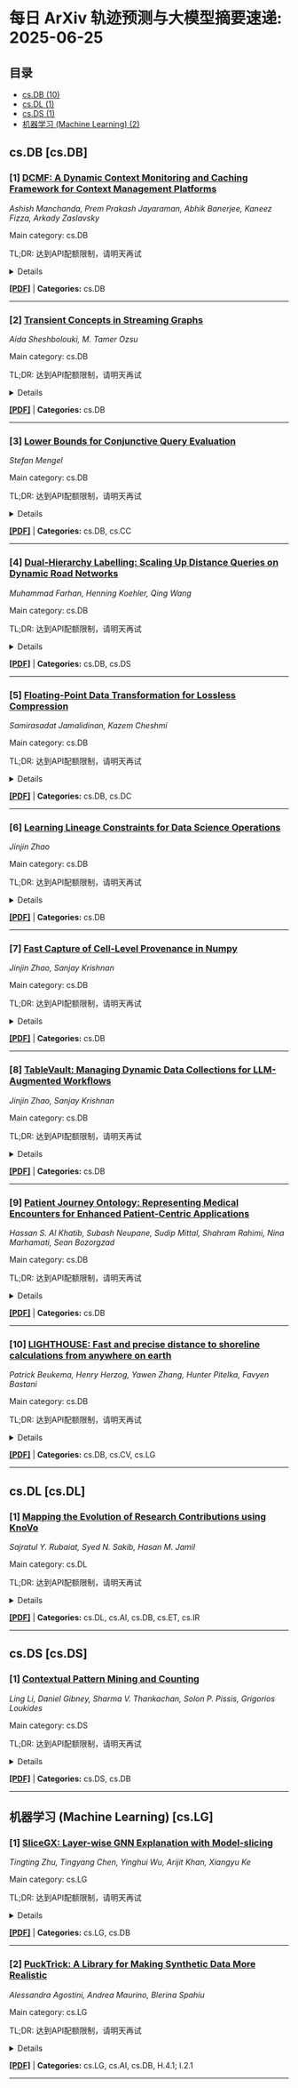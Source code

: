 # 每日 ArXiv 轨迹预测与大模型摘要速递: 2025-06-25

## 目录

- [cs.DB (10)](#cs-db)
- [cs.DL (1)](#cs-dl)
- [cs.DS (1)](#cs-ds)
- [机器学习 (Machine Learning) (2)](#cs-lg)

## cs.DB [cs.DB]
### [1] [DCMF: A Dynamic Context Monitoring and Caching Framework for Context Management Platforms](https://arxiv.org/abs/2506.17226)
*Ashish Manchanda, Prem Prakash Jayaraman, Abhik Banerjee, Kaneez Fizza, Arkady Zaslavsky*

Main category: cs.DB

TL;DR: 达到API配额限制，请明天再试


<details>
  <summary>Details</summary>
Motivation: Error: API quota exceeded

Method: Error: API quota exceeded

Result: Error: API quota exceeded

Conclusion: 请联系管理员或等待明天API配额重置。

Abstract: The rise of context-aware IoT applications has increased the demand for timely and accurate context information. Context is derived by aggregating and inferring from dynamic IoT data, making it highly volatile and posing challenges in maintaining freshness and real-time accessibility. Caching is a potential solution, but traditional policies struggle with the transient nature of context in IoT (e.g., ensuring real-time access for frequent queries or handling fast-changing data). To address this, we propose the Dynamic Context Monitoring Framework (DCMF) to enhance context caching in Context Management Platforms (CMPs) by dynamically evaluating and managing context. DCMF comprises two core components: the Context Evaluation Engine (CEE) and the Context Management Module (CMM). The CEE calculates the Probability of Access (PoA) using parameters such as Quality of Service (QoS), Quality of Context (QoC), Cost of Context (CoC), timeliness, and Service Level Agreements (SLAs), assigning weights to assess access likelihood. Based on this, the CMM applies a hybrid Dempster-Shafer approach to manage Context Freshness (CF), updating belief levels and confidence scores to determine whether to cache, evict, or refresh context items. We implemented DCMF in a Context-as-a-Service (CoaaS) platform and evaluated it using real-world smart city data, particularly traffic and roadwork scenarios. Results show DCMF achieves a 12.5% higher cache hit rate and reduces cache expiry by up to 60% compared to the m-CAC technique, ensuring timely delivery of relevant context and reduced latency. These results demonstrate DCMF's scalability and suitability for dynamic context-aware IoT environments.

</details>

[**[PDF]**](https://arxiv.org/pdf/2506.17226) | **Categories:** cs.DB

---

### [2] [Transient Concepts in Streaming Graphs](https://arxiv.org/abs/2506.17451)
*Aida Sheshbolouki, M. Tamer Ozsu*

Main category: cs.DB

TL;DR: 达到API配额限制，请明天再试


<details>
  <summary>Details</summary>
Motivation: Error: API quota exceeded

Method: Error: API quota exceeded

Result: Error: API quota exceeded

Conclusion: 请联系管理员或等待明天API配额重置。

Abstract: Concept Drift (CD) occurs when a change in a hidden context can induce changes in a target concept. CD is a natural phenomenon in non-stationary settings such as data streams. Understanding, detection, and adaptation to CD in streaming data is (i) vital for effective and efficient analytics as reliable output depends on adaptation to fresh input, (ii) challenging as it requires efficient operations as well as effective performance evaluations, and (iii) impactful as it applies to a variety of use cases and is a crucial initial step for data management systems. Current works are mostly focused on passive CD detection as part of supervised adaptation, on independently generated data instances or graph snapshots, on target concepts as a function of data labels, on static data management, and on specific temporal order of data record. These methods do not always work. We revisit CD for the streaming graphs setting and introduce two first-of-its-kind frameworks SGDD and SGDP for streaming graph CD detection and prediction. Both frameworks discern the change of generative source. SGDD detects the CDs due to the changes of generative parameters with significant delays such that it is difficult to evaluate the performance, while SGDP predicts these CDs between 7374 to 0.19 milliseconds ahead of their occurrence, without accessing the payloads of data records.

</details>

[**[PDF]**](https://arxiv.org/pdf/2506.17451) | **Categories:** cs.DB

---

### [3] [Lower Bounds for Conjunctive Query Evaluation](https://arxiv.org/abs/2506.17702)
*Stefan Mengel*

Main category: cs.DB

TL;DR: 达到API配额限制，请明天再试


<details>
  <summary>Details</summary>
Motivation: Error: API quota exceeded

Method: Error: API quota exceeded

Result: Error: API quota exceeded

Conclusion: 请联系管理员或等待明天API配额重置。

Abstract: In this tutorial, we will survey known results on the complexity of conjunctive query evaluation in different settings, ranging from Boolean queries over counting to more complex models like enumeration and direct access. A particular focus will be on showing how different relatively recent hypotheses from complexity theory connect to query answering and allow showing that known algorithms in several cases can likely not be improved.

</details>

[**[PDF]**](https://arxiv.org/pdf/2506.17702) | **Categories:** cs.DB, cs.CC

---

### [4] [Dual-Hierarchy Labelling: Scaling Up Distance Queries on Dynamic Road Networks](https://arxiv.org/abs/2506.18013)
*Muhammad Farhan, Henning Koehler, Qing Wang*

Main category: cs.DB

TL;DR: 达到API配额限制，请明天再试


<details>
  <summary>Details</summary>
Motivation: Error: API quota exceeded

Method: Error: API quota exceeded

Result: Error: API quota exceeded

Conclusion: 请联系管理员或等待明天API配额重置。

Abstract: Computing the shortest-path distance between any two given vertices in road networks is an important problem. A tremendous amount of research has been conducted to address this problem, most of which are limited to static road networks. Since road networks undergo various real-time traffic conditions, there is a pressing need to address this problem for dynamic road networks. Existing state-of-the-art methods incrementally maintain an indexing structure to reflect dynamic changes on road networks. However, these methods suffer from either slow query response time or poor maintenance performance, particularly when road networks are large. In this work, we propose an efficient solution \emph{Dual-Hierarchy Labelling (DHL)} for distance querying on dynamic road networks from a novel perspective, which incorporates two hierarchies with different but complementary data structures to support efficient query and update processing. Specifically, our proposed solution is comprised of three main components: \emph{query hierarchy}, \emph{update hierarchy}, and \emph{hierarchical labelling}, where \emph{query hierarchy} enables efficient query answering by exploring only a small subset of vertices in the labels of two query vertices and \emph{update hierarchy} supports efficient maintenance of distance labelling under edge weight increase or decrease. We further develop dynamic algorithms to reflect dynamic changes by efficiently maintaining the update hierarchy and hierarchical labelling. We also propose a parallel variant of our dynamic algorithms by exploiting labelling structure. We evaluate our methods on 10 large road networks and it shows that our methods significantly outperform the state-of-the-art methods, i.e., achieving considerably faster construction and update time, while being consistently 2-4 times faster in terms of query processing and consuming only 10\%-20\% labelling space.

</details>

[**[PDF]**](https://arxiv.org/pdf/2506.18013) | **Categories:** cs.DB, cs.DS

---

### [5] [Floating-Point Data Transformation for Lossless Compression](https://arxiv.org/abs/2506.18062)
*Samirasadat Jamalidinan, Kazem Cheshmi*

Main category: cs.DB

TL;DR: 达到API配额限制，请明天再试


<details>
  <summary>Details</summary>
Motivation: Error: API quota exceeded

Method: Error: API quota exceeded

Result: Error: API quota exceeded

Conclusion: 请联系管理员或等待明天API配额重置。

Abstract: Floating-point data is widely used across various domains. Depending on the required precision, each floating-point value can occupy several bytes. Lossless storage of this information is crucial due to its critical accuracy, as seen in applications such as medical imaging and language model weights. In these cases, data size is often significant, making lossless compression essential. Previous approaches either treat this data as raw byte streams for compression or fail to leverage all patterns within the dataset. However, because multiple bytes represent a single value and due to inherent patterns in floating-point representations, some of these bytes are correlated. To leverage this property, we propose a novel data transformation method called Typed Data Transformation (\DTT{}) that groups related bytes together to improve compression. We implemented and tested our approach on various datasets across both CPU and GPU. \DTT{} achieves a geometric mean compression ratio improvement of 1.16$\times$ over state-of-the-art compression tools such as zstd, while also improving both compression and decompression throughput by 1.18--3.79$\times$.

</details>

[**[PDF]**](https://arxiv.org/pdf/2506.18062) | **Categories:** cs.DB, cs.DC

---

### [6] [Learning Lineage Constraints for Data Science Operations](https://arxiv.org/abs/2506.18252)
*Jinjin Zhao*

Main category: cs.DB

TL;DR: 达到API配额限制，请明天再试


<details>
  <summary>Details</summary>
Motivation: Error: API quota exceeded

Method: Error: API quota exceeded

Result: Error: API quota exceeded

Conclusion: 请联系管理员或等待明天API配额重置。

Abstract: Data science workflows often integrate functionalities from a diverse set of libraries and frameworks. Tasks such as debugging require data lineage that crosses library boundaries. The problem is that the way that "lineage" is represented is often intimately tied to particular data models and data manipulation paradigms. Inspired by the use of intermediate representations (IRs) in cross-library performance optimizations, this vision paper proposes a similar architecture for lineage - how do we specify logical lineage across libraries in a common parameterized way? In practice, cross-library workflows will contain both known operations and unknown operations, so a key design of XProv to link both materialized lineage graphs of data transformations and the aforementioned abstracted logical patterns. We further discuss early ideas on how to infer logical patterns when only the materialized graphs are available.

</details>

[**[PDF]**](https://arxiv.org/pdf/2506.18252) | **Categories:** cs.DB

---

### [7] [Fast Capture of Cell-Level Provenance in Numpy](https://arxiv.org/abs/2506.18255)
*Jinjin Zhao, Sanjay Krishnan*

Main category: cs.DB

TL;DR: 达到API配额限制，请明天再试


<details>
  <summary>Details</summary>
Motivation: Error: API quota exceeded

Method: Error: API quota exceeded

Result: Error: API quota exceeded

Conclusion: 请联系管理员或等待明天API配额重置。

Abstract: Effective provenance tracking enhances reproducibility, governance, and data quality in array workflows. However, significant challenges arise in capturing this provenance, including: (1) rapidly evolving APIs, (2) diverse operation types, and (3) large-scale datasets. To address these challenges, this paper presents a prototype annotation system designed for arrays, which captures cell-level provenance specifically within the numpy library. With this prototype, we explore straightforward memory optimizations that substantially reduce annotation latency. We envision this provenance capture approach for arrays as part of a broader governance system for tracking for structured data workflows and diverse data science applications.

</details>

[**[PDF]**](https://arxiv.org/pdf/2506.18255) | **Categories:** cs.DB

---

### [8] [TableVault: Managing Dynamic Data Collections for LLM-Augmented Workflows](https://arxiv.org/abs/2506.18257)
*Jinjin Zhao, Sanjay Krishnan*

Main category: cs.DB

TL;DR: 达到API配额限制，请明天再试


<details>
  <summary>Details</summary>
Motivation: Error: API quota exceeded

Method: Error: API quota exceeded

Result: Error: API quota exceeded

Conclusion: 请联系管理员或等待明天API配额重置。

Abstract: Large Language Models (LLMs) have emerged as powerful tools for automating and executing complex data tasks. However, their integration into more complex data workflows introduces significant management challenges. In response, we present TableVault - a data management system designed to handle dynamic data collections in LLM-augmented environments. TableVault meets the demands of these workflows by supporting concurrent execution, ensuring reproducibility, maintaining robust data versioning, and enabling composable workflow design. By merging established database methodologies with emerging LLM-driven requirements, TableVault offers a transparent platform that efficiently manages both structured data and associated data artifacts.

</details>

[**[PDF]**](https://arxiv.org/pdf/2506.18257) | **Categories:** cs.DB

---

### [9] [Patient Journey Ontology: Representing Medical Encounters for Enhanced Patient-Centric Applications](https://arxiv.org/abs/2506.18772)
*Hassan S. Al Khatib, Subash Neupane, Sudip Mittal, Shahram Rahimi, Nina Marhamati, Sean Bozorgzad*

Main category: cs.DB

TL;DR: 达到API配额限制，请明天再试


<details>
  <summary>Details</summary>
Motivation: Error: API quota exceeded

Method: Error: API quota exceeded

Result: Error: API quota exceeded

Conclusion: 请联系管理员或等待明天API配额重置。

Abstract: The healthcare industry is moving towards a patient-centric paradigm that requires advanced methods for managing and representing patient data. This paper presents a Patient Journey Ontology (PJO), a framework that aims to capture the entirety of a patient's healthcare encounters. Utilizing ontologies, the PJO integrates different patient data sources like medical histories, diagnoses, treatment pathways, and outcomes; it enables semantic interoperability and enhances clinical reasoning. By capturing temporal, sequential, and causal relationships between medical encounters, the PJO supports predictive analytics, enabling earlier interventions and optimized treatment plans. The ontology's structure, including its main classes, subclasses, properties, and relationships, as detailed in the paper, demonstrates its ability to provide a holistic view of patient care. Quantitative and qualitative evaluations by Subject Matter Experts (SMEs) demonstrate strong capabilities in patient history retrieval, symptom tracking, and provider interaction representation, while identifying opportunities for enhanced diagnosis-symptom linking. These evaluations reveal the PJO's reliability and practical applicability, demonstrating its potential to enhance patient outcomes and healthcare efficiency. This work contributes to the ongoing efforts of knowledge representation in healthcare, offering a reliable tool for personalized medicine, patient journey analysis and advancing the capabilities of Generative AI in healthcare applications.

</details>

[**[PDF]**](https://arxiv.org/pdf/2506.18772) | **Categories:** cs.DB

---

### [10] [LIGHTHOUSE: Fast and precise distance to shoreline calculations from anywhere on earth](https://arxiv.org/abs/2506.18842)
*Patrick Beukema, Henry Herzog, Yawen Zhang, Hunter Pitelka, Favyen Bastani*

Main category: cs.DB

TL;DR: 达到API配额限制，请明天再试


<details>
  <summary>Details</summary>
Motivation: Error: API quota exceeded

Method: Error: API quota exceeded

Result: Error: API quota exceeded

Conclusion: 请联系管理员或等待明天API配额重置。

Abstract: We introduce a new dataset and algorithm for fast and efficient coastal distance calculations from Anywhere on Earth (AoE). Existing global coastal datasets are only available at coarse resolution (e.g. 1-4 km) which limits their utility. Publicly available satellite imagery combined with computer vision enable much higher precision. We provide a global coastline dataset at 10 meter resolution, a 100+ fold improvement in precision over existing data. To handle the computational challenge of querying at such an increased scale, we introduce a new library: Layered Iterative Geospatial Hierarchical Terrain-Oriented Unified Search Engine (Lighthouse). Lighthouse is both exceptionally fast and resource-efficient, requiring only 1 CPU and 2 GB of RAM to achieve millisecond online inference, making it well suited for real-time applications in resource-constrained environments.

</details>

[**[PDF]**](https://arxiv.org/pdf/2506.18842) | **Categories:** cs.DB, cs.CV, cs.LG

---


## cs.DL [cs.DL]
### [1] [Mapping the Evolution of Research Contributions using KnoVo](https://arxiv.org/abs/2506.17508)
*Sajratul Y. Rubaiat, Syed N. Sakib, Hasan M. Jamil*

Main category: cs.DL

TL;DR: 达到API配额限制，请明天再试


<details>
  <summary>Details</summary>
Motivation: Error: API quota exceeded

Method: Error: API quota exceeded

Result: Error: API quota exceeded

Conclusion: 请联系管理员或等待明天API配额重置。

Abstract: This paper presents KnoVo (Knowledge Evolution), an intelligent framework designed for quantifying and analyzing the evolution of research novelty in the scientific literature. Moving beyond traditional citation analysis, which primarily measures impact, KnoVo determines a paper's novelty relative to both prior and subsequent work within its multilayered citation network. Given a target paper's abstract, KnoVo utilizes Large Language Models (LLMs) to dynamically extract dimensions of comparison (e.g., methodology, application, dataset). The target paper is then compared to related publications along these same extracted dimensions. This comparative analysis, inspired by tournament selection, yields quantitative novelty scores reflecting the relative improvement, equivalence, or inferiority of the target paper in specific aspects. By aggregating these scores and visualizing their progression, for instance, through dynamic evolution graphs and comparative radar charts, KnoVo facilitates researchers not only to assess originality and identify similar work, but also to track knowledge evolution along specific research dimensions, uncover research gaps, and explore cross-disciplinary connections. We demonstrate these capabilities through a detailed analysis of 20 diverse papers from multiple scientific fields and report on the performance of various open-source LLMs within the KnoVo framework.

</details>

[**[PDF]**](https://arxiv.org/pdf/2506.17508) | **Categories:** cs.DL, cs.AI, cs.DB, cs.ET, cs.IR

---


## cs.DS [cs.DS]
### [1] [Contextual Pattern Mining and Counting](https://arxiv.org/abs/2506.17613)
*Ling Li, Daniel Gibney, Sharma V. Thankachan, Solon P. Pissis, Grigorios Loukides*

Main category: cs.DS

TL;DR: 达到API配额限制，请明天再试


<details>
  <summary>Details</summary>
Motivation: Error: API quota exceeded

Method: Error: API quota exceeded

Result: Error: API quota exceeded

Conclusion: 请联系管理员或等待明天API配额重置。

Abstract: Given a string $P$ of length $m$, a longer string $T$ of length $n>m$, and two integers $l\geq 0$ and $r\geq 0$, the context of $P$ in $T$ is the set of all string pairs $(L,R)$, with $|L|=l$ and $|R|=r$, such that the string $LPR$ occurs in $T$. We introduce two problems related to the notion of context: (1) the Contextual Pattern Mining (CPM) problem, which given $T$, $(m,l,r)$, and an integer $\tau>0$, asks for outputting the context of each substring $P$ of length $m$ of $T$, provided that the size of the context of $P$ is at least $\tau$; and (2) the Contextual Pattern Counting (CPC) problem, which asks for preprocessing $T$ so that the size of the context of a given query string $P$ of length $m$ can be found efficiently.   For CPM, we propose a linear-work algorithm that either uses only internal memory, or a bounded amount of internal memory and external memory, which allows much larger datasets to be handled. For CPC, we propose an $\widetilde{\mathcal{O}}(n)$-space index that can be constructed in $\widetilde{\mathcal{O}}n)$ time and answers queries in $\mathcal{O}(m)+\widetilde{\mathcal{O}}(1)$ time. We further improve the practical performance of the CPC index by optimizations that exploit the LZ77 factorization of $T$ and an upper bound on the query length. Using billion-letter datasets from different domains, we show that the external memory version of our CPM algorithm can deal with very large datasets using a small amount of internal memory while its runtime is comparable to that of the internal memory version. Interestingly, we also show that our optimized index for CPC outperforms an approach based on the state of the art for the reporting version of CPC [Navarro, SPIRE 2020] in terms of query time, index size, construction time, and construction space, often by more than an order of magnitude.

</details>

[**[PDF]**](https://arxiv.org/pdf/2506.17613) | **Categories:** cs.DS, cs.DB

---


## 机器学习 (Machine Learning) [cs.LG]
### [1] [SliceGX: Layer-wise GNN Explanation with Model-slicing](https://arxiv.org/abs/2506.17977)
*Tingting Zhu, Tingyang Chen, Yinghui Wu, Arijit Khan, Xiangyu Ke*

Main category: cs.LG

TL;DR: 达到API配额限制，请明天再试


<details>
  <summary>Details</summary>
Motivation: Error: API quota exceeded

Method: Error: API quota exceeded

Result: Error: API quota exceeded

Conclusion: 请联系管理员或等待明天API配额重置。

Abstract: Ensuring the trustworthiness of graph neural networks (GNNs) as black-box models requires effective explanation methods. Existing GNN explanations typically apply input perturbations to identify subgraphs that are responsible for the occurrence of the final output of GNNs. However, such approaches lack finer-grained, layer-wise analysis of how intermediate representations contribute to the final result, capabilities that are crucial for model diagnosis and architecture optimization. This paper introduces SliceGX, a novel GNN explanation approach that generates explanations at specific GNN layers in a progressive manner. Given a GNN M, a set of selected intermediate layers, and a target layer, SliceGX automatically segments M into layer blocks ("model slice") and discovers high-quality explanatory subgraphs in each layer block that clarifies the occurrence of output of M at the targeted layer. Although finding such layer-wise explanations is computationally challenging, we develop efficient algorithms and optimization techniques that incrementally generate and maintain these subgraphs with provable approximation guarantees. Additionally, SliceGX offers a SPARQL-like query interface, providing declarative access and search capacities for the generated explanations. Through experiments on large real-world graphs and representative GNN architectures, we verify the effectiveness and efficiency of SliceGX, and illustrate its practical utility in supporting model debugging.

</details>

[**[PDF]**](https://arxiv.org/pdf/2506.17977) | **Categories:** cs.LG, cs.DB

---

### [2] [PuckTrick: A Library for Making Synthetic Data More Realistic](https://arxiv.org/abs/2506.18499)
*Alessandra Agostini, Andrea Maurino, Blerina Spahiu*

Main category: cs.LG

TL;DR: 达到API配额限制，请明天再试


<details>
  <summary>Details</summary>
Motivation: Error: API quota exceeded

Method: Error: API quota exceeded

Result: Error: API quota exceeded

Conclusion: 请联系管理员或等待明天API配额重置。

Abstract: The increasing reliance on machine learning (ML) models for decision-making requires high-quality training data. However, access to real-world datasets is often restricted due to privacy concerns, proprietary restrictions, and incomplete data availability. As a result, synthetic data generation (SDG) has emerged as a viable alternative, enabling the creation of artificial datasets that preserve the statistical properties of real data while ensuring privacy compliance. Despite its advantages, synthetic data is often overly clean and lacks real-world imperfections, such as missing values, noise, outliers, and misclassified labels, which can significantly impact model generalization and robustness. To address this limitation, we introduce Pucktrick, a Python library designed to systematically contaminate synthetic datasets by introducing controlled errors. The library supports multiple error types, including missing data, noisy values, outliers, label misclassification, duplication, and class imbalance, offering a structured approach to evaluating ML model resilience under real-world data imperfections. Pucktrick provides two contamination modes: one for injecting errors into clean datasets and another for further corrupting already contaminated datasets. Through extensive experiments on real-world financial datasets, we evaluate the impact of systematic data contamination on model performance. Our findings demonstrate that ML models trained on contaminated synthetic data outperform those trained on purely synthetic, error-free data, particularly for tree-based and linear models such as SVMs and Extra Trees.

</details>

[**[PDF]**](https://arxiv.org/pdf/2506.18499) | **Categories:** cs.LG, cs.AI, cs.DB, H.4.1; I.2.1

---
